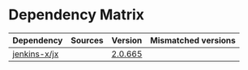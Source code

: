 # Dependency Matrix

Dependency | Sources | Version | Mismatched versions
---------- | ------- | ------- | -------------------
[jenkins-x/jx](https://github.com/jenkins-x/jx.git) |  | [2.0.665](https://github.com/jenkins-x/jx/releases/tag/v2.0.665) | 
